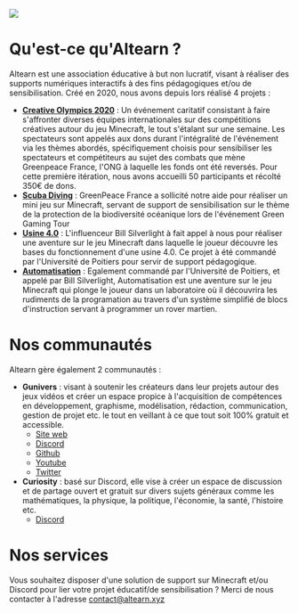 ![](https://altearn.xyz/wp-content/uploads/2022/05/Sans-titre.png)

# Qu'est-ce qu'Altearn ?

Altearn est une association éducative à but non lucratif, visant à réaliser des supports numériques interactifs à des fins pédagogiques et/ou de sensibilisation. Créé en 2020, nous avons depuis lors réalisé 4 projets :

- [**Creative Olympics 2020**](https://altearn.xyz/creative-olympics-2020/) : Un événement caritatif consistant à faire s'affronter diverses équipes internationales sur des compétitions créatives autour du jeu Minecraft, le tout s'étalant sur une semaine. Les spectateurs sont appelés aux dons durant l'intégralité de l'événement via les thèmes abordés, spécifiquement choisis pour sensibiliser les spectateurs et compétiteurs au sujet des combats que mène Greenpeace France, l'ONG à laquelle les fonds ont été reversés. Pour cette première itération, nous avons accueilli 50 participants et récolté 350€ de dons.
- [**Scuba Diving**](https://altearn.xyz/scuba-diving/) : GreenPeace France a sollicité notre aide pour réaliser un mini jeu sur Minecraft, servant de support de sensibilisation sur le thème de la protection de la biodiversité océanique lors de l'événement Green Gaming Tour
- [**Usine 4.0**](https://altearn.xyz/creative-olympics-2020/) : L'influenceur Bill Silverlight à fait appel à nous pour réaliser une aventure sur le jeu Minecraft dans laquelle le joueur découvre les bases du fonctionnement d'une usine 4.0. Ce projet à été commandé par l'Université de Poitiers pour servir de support pédagogique.
- [**Automatisation**](https://altearn.xyz/automatisation/) : Egalement commandé par l'Université de Poitiers, et appelé par Bill Silverlight, Automatisation est une aventure sur le jeu Minecraft qui plonge le joueur dans un laboratoire où il découvrira les rudiments de la programation au travers d'un système simplifié de blocs d'instruction servant à programmer un rover martien.

# Nos communautés

Altearn gère également 2 communautés : 

- **Gunivers** : visant à soutenir les créateurs dans leur projets autour des jeux vidéos et créer un espace propice à l'acquisition de compétences en développement, graphisme, modélisation, rédaction, communication, gestion de projet etc. le tout en veillant à ce que tout soit 100% gratuit et accessible.
  - [Site web](https://gunivers.net/)
  - [Discord](https://discord.gg/E8qq6tN)
  - [Github](https://github.com/Gunivers)
  - [Youtube](https://www.youtube.com/channel/UCtQb5O95cCGp9iquLjY9O1g)
  - [Twitter](https://twitter.com/Gunivers_)
- **Curiosity** : basé sur Discord, elle vise à créer un espace de discussion et de partage ouvert et gratuit sur divers sujets généraux comme les mathématiques, la physique, la politique, l'économie, la santé, l'histoire etc.
  - [Discord](https://discord.gg/B4UYxHc)

# Nos services

Vous souhaitez disposer d'une solution de support sur Minecraft et/ou Discord pour lier votre projet éducatif/de sensibilisation ? Merci de nous contacter à l'adresse contact@altearn.xyz